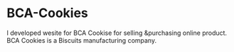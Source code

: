 # BCA-Cookies
I developed wesite for BCA Cookise for selling &amp;purchasing online product. BCA Cookies is a Biscuits manufacturing company.
